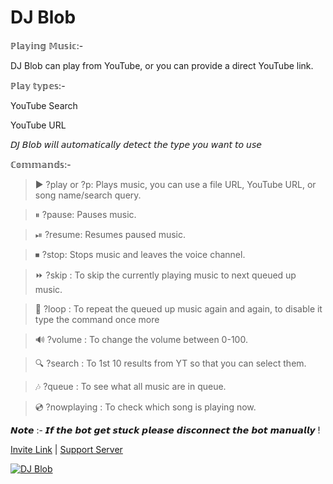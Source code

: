 # DJ Blob 
ℙ𝕝𝕒𝕪𝕚𝕟𝕘 𝕄𝕦𝕤𝕚𝕔:-

DJ Blob can play from YouTube, or you can provide a direct YouTube link.


ℙ𝕝𝕒𝕪 𝕥𝕪𝕡𝕖𝕤:-

YouTube Search

YouTube URL

𝘋𝘑 𝘉𝘭𝘰𝘣 𝘸𝘪𝘭𝘭 𝘢𝘶𝘵𝘰𝘮𝘢𝘵𝘪𝘤𝘢𝘭𝘭𝘺 𝘥𝘦𝘵𝘦𝘤𝘵 𝘵𝘩𝘦 𝘵𝘺𝘱𝘦 𝘺𝘰𝘶 𝘸𝘢𝘯𝘵 𝘵𝘰 𝘶𝘴𝘦


ℂ𝕠𝕞𝕞𝕒𝕟𝕕𝕤:-

>▶️ ?play or ?p: Plays music, you can use a file URL, YouTube URL, or song name/search query.

>⏸ ?pause: Pauses music.

>⏯ ?resume: Resumes paused music.

>⏹ ?stop: Stops music and leaves the voice channel.

>⏩ ?skip : To skip the currently playing music to next queued up music. 

>🔁 ?loop : To repeat the queued up music again and again, to disable it type the 
            command once more

>🔊 ?volume : To change the volume between 0-100.

>🔍 ?search : To 1st 10 results from YT so that you can select them.

>🎶 ?queue : To see what all music are in queue.

>💿 ?nowplaying : To check which song is playing now.

𝙉𝙤𝙩𝙚 :- 𝙄𝙛 𝙩𝙝𝙚 𝙗𝙤𝙩 𝙜𝙚𝙩 𝙨𝙩𝙪𝙘𝙠 𝙥𝙡𝙚𝙖𝙨𝙚 𝙙𝙞𝙨𝙘𝙤𝙣𝙣𝙚𝙘𝙩 𝙩𝙝𝙚 𝙗𝙤𝙩 𝙢𝙖𝙣𝙪𝙖𝙡𝙡𝙮 !

[Invite Link](http://bit.ly/djblob-bot) | [Support Server](https://discord.gg/RWSEj6JrjJ)


<a href="https://top.gg/bot/786209866946838528">
    <img src="https://top.gg/api/widget/786209866946838528.svg" alt="DJ Blob" />
</a>
